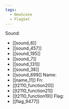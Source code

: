 ```yaml
---
tags:
  - NewScene
  - FlagSet
---
```

Sound:
- [[sound_6]]
- [[sound_457]]
- [[sound_195]]
- [[sound_7]]
- [[sound_131]]
- [[sound_38]]
- [[sound_699]]
Name:
- [[name_11]]
Fn:
- [[t2110_function20]]
- [[t2110_function21]]
- [[t2110_function19]]
Flag:
- [[flag_9477]]
